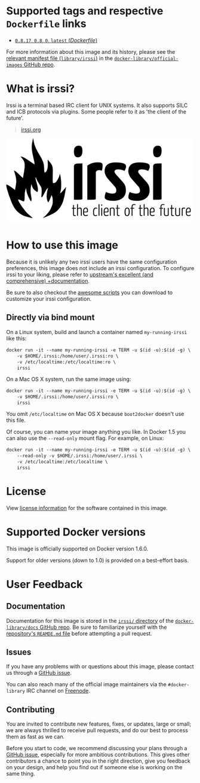 # Supported tags and respective `Dockerfile` links

-	[`0.8.17`, `0.8`, `0`, `latest` (*Dockerfile*)](https://github.com/jfrazelle/irssi/blob/dfefff246e4a04dee588feafc1d720b5247a112e/Dockerfile)

For more information about this image and its history, please see the [relevant manifest file (`library/irssi`)](https://github.com/docker-library/official-images/blob/master/library/irssi) in the [`docker-library/official-images` GitHub repo](https://github.com/docker-library/official-images).

# What is irssi?

Irssi is a terminal based IRC client for UNIX systems. It also supports SILC and ICB protocols via plugins. Some people refer to it as 'the client of the future'.

> [irssi.org](http://irssi.org)

![logo](https://raw.githubusercontent.com/docker-library/docs/master/irssi/logo.png)

# How to use this image

Because it is unlikely any two irssi users have the same configuration preferences, this image does not include an irssi configuration. To configure irssi to your liking, please refer to [upstream's excellent (and comprehensive) +documentation](http://irssi.org/documentation).

Be sure to also checkout the [awesome scripts](https://github.com/irssi/scripts.irssi.org) you can download to customize your irssi configuration.

## Directly via bind mount

On a Linux system, build and launch a container named `my-running-irssi` like this:

	docker run -it --name my-running-irssi -e TERM -u $(id -u):$(id -g) \
	    -v $HOME/.irssi:/home/user/.irssi:ro \
	    -v /etc/localtime:/etc/localtime:ro \
	    irssi

On a Mac OS X system, run the same image using:

	docker run -it --name my-running-irssi -e TERM -u $(id -u):$(id -g) \
	    -v $HOME/.irssi:/home/user/.irssi:ro \
	    irssi

You omit `/etc/localtime` on Mac OS X because `boot2docker` doesn't use this file.

Of course, you can name your image anything you like. In Docker 1.5 you can also use the `--read-only` mount flag. For example, on Linux:

	docker run -it --name my-running-irssi -e TERM -u $(id -u):$(id -g) \
	    --read-only -v $HOME/.irssi:/home/user/.irssi \
	    -v /etc/localtime:/etc/localtime \
	    irssi

# License

View [license information](https://github.com/irssi/irssi/blob/master/COPYING) for the software contained in this image.

# Supported Docker versions

This image is officially supported on Docker version 1.6.0.

Support for older versions (down to 1.0) is provided on a best-effort basis.

# User Feedback

## Documentation

Documentation for this image is stored in the [`irssi/` directory](https://github.com/docker-library/docs/tree/master/irssi) of the [`docker-library/docs` GitHub repo](https://github.com/docker-library/docs). Be sure to familiarize yourself with the [repository's `REAMDE.md` file](https://github.com/docker-library/docs/blob/master/README.md) before attempting a pull request.

## Issues

If you have any problems with or questions about this image, please contact us through a [GitHub issue](https://github.com/jfrazelle/irssi/issues).

You can also reach many of the official image maintainers via the `#docker-library` IRC channel on [Freenode](https://freenode.net).

## Contributing

You are invited to contribute new features, fixes, or updates, large or small; we are always thrilled to receive pull requests, and do our best to process them as fast as we can.

Before you start to code, we recommend discussing your plans through a [GitHub issue](https://github.com/jfrazelle/irssi/issues), especially for more ambitious contributions. This gives other contributors a chance to point you in the right direction, give you feedback on your design, and help you find out if someone else is working on the same thing.
